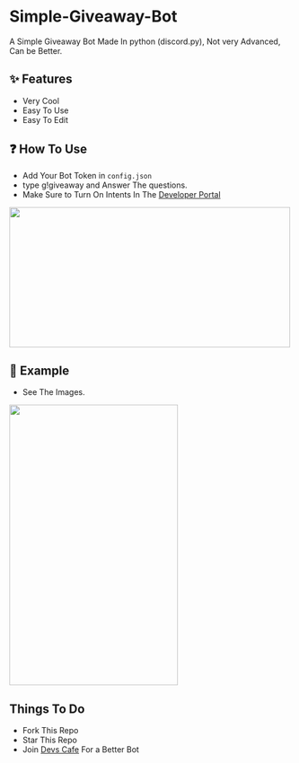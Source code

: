 # Simple-Giveaway-Bot
A Simple Giveaway Bot Made In python (discord.py), Not very Advanced, Can be Better.

## ✨ Features
 - Very Cool
 - Easy To Use
 - Easy To Edit

## ❓ How To Use
- Add Your Bot Token in `config.json`
- type g!giveaway and Answer The questions.
- Make Sure to Turn On Intents In The [Developer Portal](https://discord.com/developers/applications)
<img src="https://images-ext-1.discordapp.net/external/UNV1ieXT42I56-xaYvRKBu7nCqm2qx3eOVjf7BuQtd4/http/shadow.with-your.mom/r/krzu4a1eu9a.png?width=982&height=479" width="500" height="250" />

## 📑 Example
- See The Images.
<img src="https://images-ext-1.discordapp.net/external/0xEVV1DT3-xhf-ARyBepfiMsNtAfNxhv0KLrk_BWZKA/http/shadow.with-your.mom/r/krzvdyutz9a.png?width=328&height=391" width="300" height="500" />


## Things To Do
- Fork This Repo
- Star This Repo
- Join [Devs Cafe](https://discord.gg/devscafe) For a Better Bot
